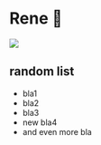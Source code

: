 # Rene :monkey:

![](https://github.com/zerorae.png)

## random list
- bla1
- bla2
- bla3
- new bla4
- and even more bla

